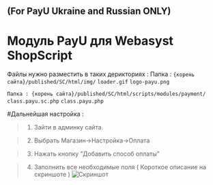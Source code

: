(For PayU Ukraine and Russian ONLY)
-------

Модуль PayU для Webasyst ShopScript
======


Файлы нужно разместить в таких дерикториях :
Папка : `{корень сайта}/published/SC/html/img/`
`loader.gif`
`logo-payu.png`

`Папка : {корень сайта}/published/SC/html/scripts/modules/payment/`
`class.payu.sc.php`
`class.payu.php`

#Дальнейшая настройка :

>1. Зайти в админку сайта.

>2. Выбрать Магазин->Настройка->Оплата

>3. Нажать кнопку "Добавить способ оплаты"

>4. Заполнить все необходимые поля ( Короткое описание на скриншоте )
![Скриншот][1]

[1]: https://raw.github.com/PayUUA/WebAsyst/master/settings.png